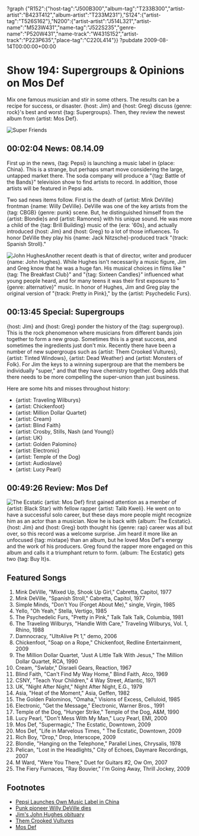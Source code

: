 ?graph {"R152":{"host-tag":"J500B300","album-tag":"T233B300","artist-artist":"B423T412","album-artist":"T233M231"},"S124":{"artist-tag":"T526S162"},"N200":{"artist-artist":"J514L321","artist-name":"M523W431","name-tag":"J522S235","genre-name":"P520W431","name-track":"W431S152","artist-track":"P223P635","place-tag":"C220L414"}}
?pubdate 2009-08-14T00:00:00+00:00

# Show 194: Supergroups & Opinions on Mos Def
Mix one famous musician and stir in some others. The results can be a recipe for success, or disaster. {host: Jim} and {host: Greg} discuss {genre: rock}'s best and worst {tag: Supergroups}. Then, they review the newest album from {artist: Mos Def}.

![Super Friends](http://static.soundopinions.org/images/2012/supergroups.jpg)

## 00:02:04 News: 08.14.09
First up in the news, {tag: Pepsi} is launching a music label in {place: China}. This is a strange, but perhaps smart move considering the large, untapped market there. The soda company will produce a "{tag: Battle of the Bands}" television show to find artists to record. In addition, those artists will be featured in Pepsi ads.

Two sad news items follow. First is the death of {artist: Mink DeVille} frontman {name: Willy DeVille}. DeVille was one of the key artists from the {tag: CBGB} {genre: punk} scene. But, he distinguished himself from the {artist: Blondie}s and {artist: Ramones} with his unique sound. He was more a child of the {tag: Brill Building} music of the {era: '60s}, and actually introduced {host: Jim} and {host: Greg} to a lot of those influences. To honor DeVille they play his {name: Jack Nitzsche}-produced track "{track: Spanish Stroll}."

![John Hughes](http://static.soundopinions.org/images/2009/jhughes.jpg)Another recent death is that of director, writer and producer {name: John Hughes}. While Hughes isn't necessarily a music figure, Jim and Greg know that he was a huge fan. His musical choices in films like "{tag: The Breakfast Club}" and "{tag: Sixteen Candles}" influenced what young people heard, and for many teens it was their first exposure to "{genre: alternative}" music. In honor of Hughes, Jim and Greg play the original version of "{track: Pretty in Pink}," by the {artist: Psychedelic Furs}.

## 00:13:45 Special: Supergroups
{host: Jim} and {host: Greg} ponder the history of the {tag: supergroup}. This is the rock phenomenon where musicians from different bands join together to form a new group. Sometimes this is a great success, and sometimes the ingredients just don't mix. Recently there have been a number of new supergroups such as {artist: Them Crooked Vultures}, {artist: Tinted Windows}, {artist: Dead Weather} and {artist: Monsters of Folk}. For Jim the keys to a winning supergroup are that the members be individually "super," and that they have chemistry together. Greg adds that there needs to be more compelling the super-union than just business.

Here are some hits and misses throughout history:

- {artist: Traveling Wilburys}
- {artist: Chickenfoot}
- {artist: Million Dollar Quartet}
- {artist: Cream}
- {artist: Blind Faith}
- {artist: Crosby, Stills, Nash (and Young)}
- {artist: UK}
- {artist: Golden Palomino}
- {artist: Electronic}
- {artist: Temple of the Dog}
- {artist: Audioslave}
- {artist: Lucy Pearl}

## 00:49:26 Review: Mos Def
![The Ecstatic](https://upload.wikimedia.org/wikipedia/en/8/8e/The_Ecstatic.jpg "92012/570845528")
{artist: Mos Def} first gained attention as a member of {artist: Black Star} with fellow rapper {artist: Talib Kweli}. He went on to have a successful solo career, but these days more people might recognize him as an actor than a musician. Now he is back with {album: The Ecstatic}. {host: Jim} and {host: Greg} both thought his {genre: rap} career was all but over, so this record was a welcome surprise. Jim heard it more like an unfocused {tag: mixtape} than an album, but he loved Mos Def's energy and the work of his producers. Greg found the rapper more engaged on this album and calls it a triumphant return to form. {album: The Ecstatic} gets two {tag: Buy It}s.

## Featured Songs
1. Mink DeVille, "Mixed Up, Shook Up Girl," Cabretta, Capitol, 1977
2. Mink DeVille, "Spanish Stroll," Cabretta, Capitol, 1977
3. Simple Minds, "Don't You (Forget About Me)," single, Virgin, 1985 
4. Yello, "Oh Yeah," Stella, Vertigo, 1985
5. The Psychedelic Furs, "Pretty in Pink," Talk Talk Talk, Columbia, 1981
6. The Traveling Wilburys, "Handle With Care," Traveling Wilburys, Vol. 1, Rhino, 1988
7. Damnocracy, "UltrAlive Pt 1," demo, 2006
8. Chickenfoot, "Soap on a Rope," Chickenfoot, Redline Entertainment, 2009
9. The Million Dollar Quartet, "Just A Little Talk With Jesus," The Million Dollar Quartet, RCA, 1990
10. Cream, "Swlabr," Disraeli Gears, Reaction, 1967
11. Blind Faith, "Can't Find My Way Home," Blind Faith, Atco, 1969
12. CSNY, "Teach Your Children," 4 Way Street, Atlantic, 1971
13. UK, "Night After Night," Night After Night, E.G., 1979
14. Asia, "Heat of the Moment," Asia, Geffen, 1982
15. The Golden Palominos, "Omaha," Visions of Excess, Celluloid, 1985
16. Electronic, "Get the Message," Electronic, Warner Bros., 1991
17. Temple of the Dog, "Hunger Strike," Temple of the Dog, A&M, 1990
18. Lucy Pearl, "Don't Mess With My Man," Lucy Pearl, EMI, 2000
19. Mos Def, "Supermagic," The Ecstatic, Downtown, 2009
20. Mos Def, "Life in Marvelous Times, " The Ecstatic, Downtown, 2009
21. Rich Boy, "Drop," Drop, Interscope, 2009
22. Blondie, "Hanging on the Telephone," Parallel Lines, Chrysalis, 1978
23. Pelican, "Lost in the Headlights," City of Echoes, Daymare Recordings, 2007
24. M Ward, "Were You There," Duet for Guitars #2, Ow Om, 2007
25. The Fiery Furnaces, "Ray Bouvier," I'm Going Away, Thrill Jockey, 2009

## Footnotes
- [Pepsi Launches Own Music Label in China](http://www.businessweek.com/globalbiz/blog/eyeonasia/archives/2009/08/pepsi_launches.html)
- [Punk pioneer Willy DeVille dies](http://news.bbc.co.uk/2/hi/entertainment/8193234.stm)
- [Jim's John Hughes obituary](http://www.jimdero.com/News%202009/JohnHughes.htm)
- [Them Crooked Vultures](https://www.facebook.com/crookedvultures/)
- [Mos Def](https://www.facebook.com/MosDef/)
